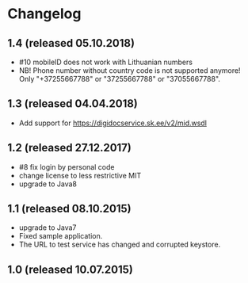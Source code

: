 # Changelog

## 1.4 (released 05.10.2018)
* #10 mobileID does not work with Lithuanian numbers
* NB! Phone number without country code is not supported anymore! Only "+37255667788" or "37255667788" or "37055667788".

## 1.3 (released 04.04.2018)
* Add support for https://digidocservice.sk.ee/v2/mid.wsdl
  
## 1.2 (released 27.12.2017)
* #8 fix login by personal code
* change license to less restrictive MIT
* upgrade to Java8

## 1.1 (released 08.10.2015)
* upgrade to Java7
* Fixed sample application.
* The URL to test service has changed and corrupted keystore.

## 1.0 (released 10.07.2015)